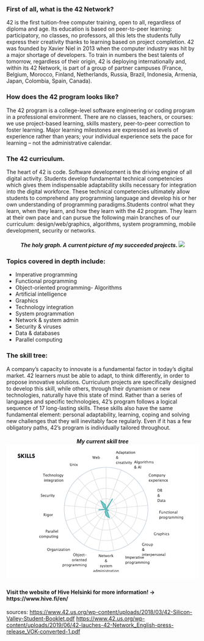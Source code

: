 <h3>First of all, what is the 42 Network?</h3>

42 is the first tuition-free computer training, open to all, regardless of diploma and age. Its education is based on  peer-to-peer  learning:  participatory,  no  classes,  no  professors,  all  this  lets  the  students  fully  express  their creativity  thanks  to  learning  based  on  project  completion.  42  was  founded  by  Xavier  Niel  in  2013  when  the computer industry was hit by a major shortage of developers. To train in numbers the best talents of tomorrow, regardless of their origin, 42 is deploying internationally and, within its 42 Network, is part of a group of partner campuses (France, Belgium, Morocco, Finland, Netherlands, Russia, Brazil, Indonesia, Armenia, Japan, Colombia, Spain, Canada).

<h3>How does the 42 program looks like?</h3>

The   42  program  is  a  college-level  software  engineering  or  coding  program  in  a  professional  environment.  There  are  no  classes,  teachers, or courses: we use project-based learning, skills mastery, peer-to-peer correction to foster learning. Major learning milestones are expressed as levels of experience rather than years; your individual experience sets the pace for learning – not the administrative calendar.

<h3>The 42 curriculum.</h3>

The  heart  of  42  is  code.  Software  development  is  the  driving  engine  of  all  digital  activity.  Students  develop  fundamental  technical  competencies which gives them indispensable adaptability skills necessary for integration into the digital workforce. These technical competencies  ultimately  allow  students  to  comprehend  any  programming  language  and  develop  his  or  her  own  understanding  of  programming paradigms.Students control what they learn, when they learn, and how they learn with the 42 program. They learn at their own pace and can pursue the following main branches of our curriculum: design/web/graphics, algorithms, system programming, mobile development, security or networks.

<h5 align="center">The holy graph. A current picture of my succeeded projects.
         <img src="https://github.com/iljaSL/iljaSL/blob/master/imgs/holygraph.png" width="auto" height="auto"/>
</h5>

<h3>Topics covered in depth include:</h3>

- Imperative programming
- Functional programming
- Object-oriented programming- Algorithms
- Artificial intelligence
- Graphics
- Technology integration
- System programmation
- Network & system admin
- Security & viruses
- Data & databases
- Parallel computing

<h3>The skill tree:</h3>

A company’s capacity to innovate is a fundamental factor in today’s digital market. 42 learners must be able to adapt, to think differently, in order to propose innovative solutions.  Curriculum  projects  are  specifically  designed  to  develop  this  skill,  while  others, through their dynamism or new technologies, naturally have this state of mind.
Rather than a series of languages and specific technologies, 42’s program follows a logical sequence of 17 long-lasting skills. These skills also have the same fundamental element:  personal  adaptability,  learning,  coping  and  solving  new  challenges  that  they will inevitably face regularly. Even if it has a few obligatory paths, 42’s program is individually tailored throughout.

<h5 align="center">My current skill tree
         <img src="https://github.com/iljaSL/iljaSL/blob/master/imgs/skilltree.png" width="auto" height="auto"/>
</h5>

<h4>Visit the website of Hive Helsinki for more information! -> https://www.hive.fi/en/</h4>

sources:
https://www.42.us.org/wp-content/uploads/2018/03/42-Silicon-Valley-Student-Booklet.pdf
https://www.42.us.org/wp-content/uploads/2019/06/42-lauches-42-Network_English-press-release_VOK-converted-1.pdf

